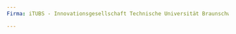 ```yaml
---
Firma: iTUBS - Innovationsgesellschaft Technische Universität Braunschweig mbH, Braunschweig

---
```


